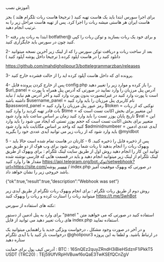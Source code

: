 آموزش نصب:

برای اجرا سورس ابتدا باید یک هاست  تهیه کنید ( ترجیحا هاست ربات تلگرام هلند )  بجز هاست ایران هر هاستی میشه ربات را اجرا کرد. پس از تهیه  هاست مراحل زیر را به ترتیب انجام دهید.


1- ابتدا به ربات پدر رفته botfather@ و برای خود یک ربات بسازید و توکن ربات را کپی کنید چون در سورس باید جایگزاری کنید.

2- بعد از ساخت ربات و دریافت توکن سورس را که از لینک زیر آخرین نسخه میتوانید دانلود کنید را در هاست اپلود کرده.( ترجیحا داخل پوشه آپلود کنید )

https://github.com/mahdigholipour3/bottelegrammarzban/releases

3- پرونده ای که داخل هاست آپلود کرده اید را از حالت فشرده خارج کنید.

4- پس از خارج کردن پرونده فایل config.php را باز کرده و موارد زیر را تغییر دهید.
$url_panel = آدرس پنل  مرزبان را وارد نمایید در صورتی که آدرس پنل همراه با پورت است با پورت وارد کنید در غیراینصورت بدون پورت وارد کنید  و آخر آدرس هم نباید / نباید داشته باشد
$username_panel = نام کاربری پنل مرزبان را باید وارد کنید
$password_panel = رمز عبور پنل مرزبان را وارد کنید 
$token  = توکنی که از ربات بات فادر تهیه کردید را وارد کنید
$time = این متغییر برای بخش اکانت تست است که  تاریخ پایان  یوزر تست را باید وارد کنید زمان بر اساس ساعت باید وارد شود 
$val = این متغییر برای بخش اکانت تست است که حجم یوزر تستی که ایجاد می شود را باید وارد کنید که واحد بر اساس مگابایت باید وارد شود
$adminidnumbeer  = آیدی عددی ادمین باید وارد شود  که از ربات زیر می توانید آیدی عددی خود را بگیرید 
@myidbot


5 - پس از ذخیره  فایل را ذخیره کنید.
6 - کارتان در هاست تمام شده است حالا باید وبهوک ربات را انجام بدهید تا ربات شما روشن شود برای وب هوک از دو طریق می توانید این کار را انجام دهید 
روش اول از طریق  سایت لینک تلگرام :
برای وبهوک از طریق  لینک تلگرام  از لینک زیر میتوانید انجام دهید و باید در قسمت هایی که فارسی نوشته شده مقدار  ها را وارد کنید 
https://api.telegram.org/botتوکن/setwebhook?url=https://site.com/مسیر پوشه / index.php
در صورتی که وبهوک موفقیت آمیز باشد خروجی زیر را نشان خواهد داد.

{“ok”:true,”result”:true,”description”:”Webhook was set”}

روش دوم از طریق ربات تلگرام : 
برای انجام وبهوک ربات تلگرام از طریق آیدی زیر میتوانید ربات را استارت کرده و ربات را وبهوک کنید 
https://t.me/SwhBot


نکته های استفاده از سورس:

برای وارد به پنل ادمین از دستور "panel " استفاده کنید 
در صورتی که می خواهید متن های ربات تغییر دهید می توانید از فایل index.php  استفاده نمایید.


و در آخر در صورت وجود مشکل ، درخواست ویژگی جدید یا راهنمایی میتوانید یک درخواست باز کنید یا با آیدی تلگرام @gholipour3  در ارتباط باشید. و لطفا به این پروژه ستاره دهید


آدرس کیف پول برای حمایت :
BTC : 16SnQEz2quyZRndH3iBieHSdznF1iPkkT5
USDT (TRC20) : TEj59UfVRpHVBuwf6oQaE3TwKSEfQCnZgV 

